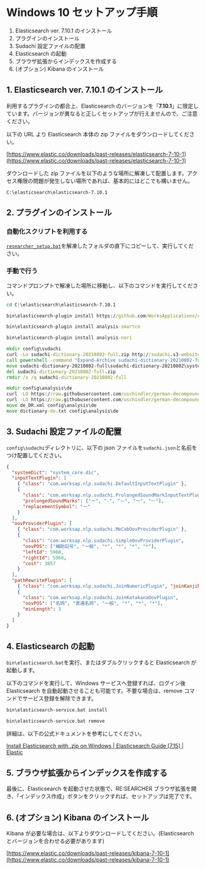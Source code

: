 # Windows 10 セットアップ手順

1. Elasticsearch ver. 7.10.1 のインストール
2. プラグインのインストール
3. Sudachi 設定ファイルの配置
4. Elasticsearch の起動
5. ブラウザ拡張からインデックスを作成する
6. (オプション) Kibana のインストール

## 1. Elasticsearch ver. 7.10.1 のインストール

利用するプラグインの都合上、Elasticsearch のバージョンを「**7.10.1**」に限定しています。バージョンが異なると正しくセットアップが行えませんので、ご注意ください。

以下の URL より Elasticsearch 本体の zip ファイルをダウンロードしてください。

[https://www.elastic.co/downloads/past-releases/elasticsearch-7-10-1](https://www.elastic.co/downloads/past-releases/elasticsearch-7-10-1)

ダウンロードした zip ファイルを以下のような場所に解凍して配置します。アクセス権限の問題が発生しない場所であれば、基本的にはどこでも構いません。

`C:\elasticsearch\elasticsearch-7.10.1`

## 2. プラグインのインストール

### 自動化スクリプトを利用する

[`researcher_setup.bat`](researcher_setup.bat)を解凍したフォルダの直下にコピーして、実行してください。

### 手動で行う

コマンドプロンプトで解凍した場所に移動し、以下のコマンドを実行してください。

```cmd
cd C:\elasticsearch\elasticsearch-7.10.1

bin\elasticsearch-plugin install https://github.com/WorksApplications/elasticsearch-sudachi/releases/download/v2.1.0/analysis-sudachi-7.10.1-2.1.0.zip

bin\elasticsearch-plugin install analysis-smartcn

bin\elasticsearch-plugin install analysis-nori

mkdir config\sudachi
curl -Lo sudachi-dictionary-20210802-full.zip http://sudachi.s3-website-ap-northeast-1.amazonaws.com/sudachidict/sudachi-dictionary-20210802-full.zip
call powershell -command "Expand-Archive sudachi-dictionary-20210802-full.zip"
move sudachi-dictionary-20210802-full\sudachi-dictionary-20210802\system_full.dic config\sudachi\system_core.dic
del sudachi-dictionary-20210802-full.zip
rmdir /s /q sudachi-dictionary-20210802-full

mkdir config\analysis\de
curl -LO https://raw.githubusercontent.com/uschindler/german-decompounder/master/de_DR.xml
curl -LO https://raw.githubusercontent.com/uschindler/german-decompounder/master/dictionary-de.txt
move de_DR.xml config\analysis\de
move dictionary-de.txt config\analysis\de
```

## 3. Sudachi 設定ファイルの配置

`config\sudachi`ディレクトリに、以下の json ファイルを`sudachi.json`と名前をつけ配置してください。

```json
{
  "systemDict": "system_core.dic",
  "inputTextPlugin": [
    { "class": "com.worksap.nlp.sudachi.DefaultInputTextPlugin" },
    {
      "class": "com.worksap.nlp.sudachi.ProlongedSoundMarkInputTextPlugin",
      "prolongedSoundMarks": ["ー", "-", "⁓", "〜", "〰"],
      "replacementSymbol": "ー"
    }
  ],
  "oovProviderPlugin": [
    { "class": "com.worksap.nlp.sudachi.MeCabOovProviderPlugin" },
    {
      "class": "com.worksap.nlp.sudachi.SimpleOovProviderPlugin",
      "oovPOS": ["補助記号", "一般", "*", "*", "*", "*"],
      "leftId": 5968,
      "rightId": 5968,
      "cost": 3857
    }
  ],
  "pathRewritePlugin": [
    { "class": "com.worksap.nlp.sudachi.JoinNumericPlugin", "joinKanjiNumeric": true },
    {
      "class": "com.worksap.nlp.sudachi.JoinKatakanaOovPlugin",
      "oovPOS": ["名詞", "普通名詞", "一般", "*", "*", "*"],
      "minLength": 3
    }
  ]
}
```

## 4. Elasticsearch の起動

`bin\elasticsearch.bat`を実行、またはダブルクリックすると Elasticsearch が起動します。

以下のコマンドを実行して、Windows サービスへ登録すれば、ログイン後 Elasticsearch を自動起動させることも可能です。不要な場合は、remove コマンドでサービス登録を解除できます。

```cmd
bin\elasticsearch-service.bat install
```

```cmd
bin\elasticsearch-service.bat remove
```

詳細は、以下の公式ドキュメントを参考にしてください。

[Install Elasticsearch with .zip on Windows | Elasticsearch Guide \[7.15\] | Elastic](https://www.elastic.co/guide/en/elasticsearch/reference/current/zip-windows.html)

## 5. ブラウザ拡張からインデックスを作成する

最後に、Elasticsearch を起動させた状態で、RE:SEARCHER ブラウザ拡張を開き、「インデックス作成」ボタンをクリックすれば、セットアップは完了です。

## 6. (オプション) Kibana のインストール

Kibana が必要な場合は、以下よりダウンロードしてください。(Elasticsearch とバージョンを合わせる必要があります)

[https://www.elastic.co/downloads/past-releases/kibana-7-10-1](https://www.elastic.co/downloads/past-releases/kibana-7-10-1)
